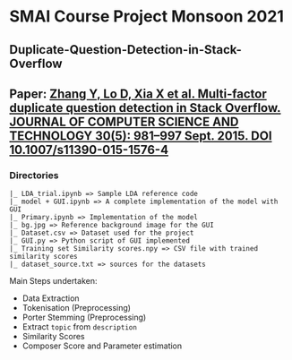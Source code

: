 # SMAI Course Project Monsoon 2021
## Duplicate-Question-Detection-in-Stack-Overflow
## Paper: [Zhang Y, Lo D, Xia X et al. Multi-factor duplicate question detection in Stack Overflow. JOURNAL OF  COMPUTER SCIENCE AND TECHNOLOGY 30(5): 981–997 Sept. 2015. DOI 10.1007/s11390-015-1576-4 ](https://link.springer.com/content/pdf/10.1007/s11390-015-1576-4.pdf)

### Directories
```
|_ LDA_trial.ipynb => Sample LDA reference code
|_ model + GUI.ipynb => A complete implementation of the model with GUI
|_ Primary.ipynb => Implementation of the model
|_ bg.jpg => Reference background image for the GUI
|_ Dataset.csv => Dataset used for the project
|_ GUI.py => Python script of GUI implemented
|_ Training set Similarity scores.npy => CSV file with trained similarity scores
|_ dataset_source.txt => sources for the datasets

```
Main Steps undertaken:
- Data Extraction 
- Tokenisation (Preprocessing)
- Porter Stemming (Preprocessing)
- Extract ```topic``` from ```description```
- Similarity Scores
- Composer Score and Parameter estimation
